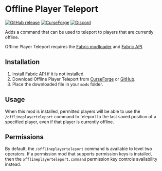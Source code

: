 # Offline Player Teleport

[![GitHub release](https://img.shields.io/github/release/haykam821/Offline-Player-Teleport.svg?style=popout&label=github)](https://github.com/haykam821/Offline-Player-Teleport/releases/latest)
[![CurseForge](https://img.shields.io/static/v1?style=popout&label=curseforge&message=project&color=6441A4)](https://www.curseforge.com/minecraft/mc-mods/offline-player-teleport)
[![Discord](https://img.shields.io/static/v1?style=popout&label=chat&message=discord&color=7289DA)](https://haykam.com/links/discord)

Adds a command that can be used to teleport to players that are currently offline.

Offline Player Teleport requires the [Fabric modloader](https://fabricmc.net/use/) and [Fabric API](https://www.curseforge.com/minecraft/mc-mods/fabric-api).

## Installation

1. Install [Fabric API](https://www.curseforge.com/minecraft/mc-mods/fabric-api) if it is not installed.
2. Download Offline Player Teleport from [CurseForge](https://www.curseforge.com/minecraft/mc-mods/offline-player-teleport/files) or [GitHub](https://github.com/haykam821/Offline-Player-Teleport/releases).
3. Place the downloaded file in your `mods` folder.

## Usage

When this mod is installed, permitted players will be able to use the `/offlineplayerteleport` command to teleport to the last saved position of a specified player, even if that player is currently offline.

## Permissions

By default, the `/offlineplayerteleport` command is available to level two operators. If a permission mod that supports permission keys is installed, then the `offlineplayerteleport.command` permission key controls availability instead.
